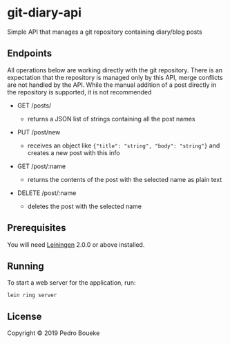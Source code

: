 # git-diary-api

Simple API that manages a git repository containing diary/blog posts

## Endpoints

All operations below are working directly with the git repository. There is an expectation that the repository is managed only by this API, merge conflicts are not handled by the API. While the manual addition of a post directly in the repository is supported, it is not recommended

* GET /posts/
    * returns a JSON list of strings containing all the post names

* PUT /post/new
    * receives an object like `{"title": "string", "body": "string"}` and creates a new post with this info

* GET /post/:name
    * returns the contents of the post with the selected name as plain text

* DELETE /post/:name
    * deletes the post with the selected name

## Prerequisites

You will need [Leiningen][] 2.0.0 or above installed.

[leiningen]: https://github.com/technomancy/leiningen

## Running

To start a web server for the application, run:

    lein ring server

## License

Copyright © 2019 Pedro Boueke
